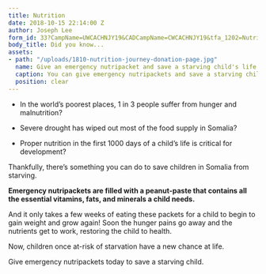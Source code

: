 ```yaml
---
title: Nutrition
date: 2018-10-15 22:14:00 Z
author: Joseph Lee
form_id: 33?CampName=UWCACHNJY19&CADCampName=CWCACHNJY19&tfa_1202=Nutripackets
body_title: Did you know...
assets:
- path: "/uploads/1810-nutrition-journey-donation-page.jpg"
  name: Give an emergency nutripacket and save a starving child's life.
  caption: You can give emergency nutripackets and save a starving child's life.
  position: clear
---
```


 
* In the world’s poorest places, 1 in 3 people suffer from hunger and malnutrition?

* Severe drought has wiped out most of the food supply in Somalia?

* Proper nutrition in the first 1000 days of a child’s life is critical for development?

Thankfully, there’s something you can do to save children in Somalia from starving.
 
**Emergency nutripackets are filled with a peanut-paste that contains all the essential vitamins, fats, and minerals a child needs.**

And it only takes a few weeks of eating these packets for a child to begin to gain weight and grow again! Soon the hunger pains go away and the nutrients get to work, restoring the child to health. 

Now, children once at-risk of starvation have a new chance at life. 

Give emergency nutripackets today to save a starving child.
